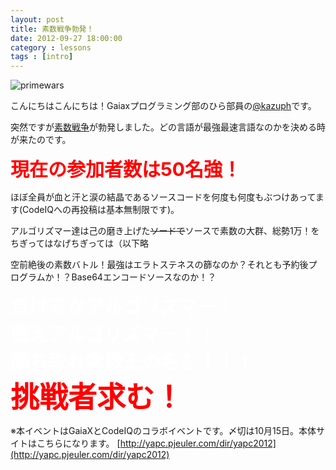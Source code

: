 ```yaml
---
layout: post
title: 素数戦争勃発！
date: 2012-09-27 18:00:00
category : lessons
tags : [intro]
---
```


![primewars](https://raw.github.com/gx-hackers/studio-256bit/gh-pages/images/primewars.jpg)

こんにちはこんにちは！Gaiaxプログラミング部のひら部員の[@kazuph](https://github.com/kazuph)です。

突然ですが[素数戦争](http://yapc.pjeuler.com/dir/yapc2012)が勃発しました。どの言語が最強最速言語なのかを決める時が来たのです。

<div style="color:red;font-size:30px;font-weight:bold;">現在の参加者数は50名強！</div>

ほぼ全員が血と汗と涙の結晶であるソースコードを何度も何度もぶつけあってます(CodeIQへの再投稿は基本無制限です)。

アルゴリズマー達は己の磨き上げた<s>ソードで</s>ソースで素数の大群、総勢1万！をちぎってはなげちぎっては（以下略

空前絶後の素数バトル！最強はエラトステネスの篩なのか？それとも予約後プログラムか！？Base64エンコードソースなのか！？

<div style="color:white;font-size:30px;font-weight:bold;">負けるなアルゴリズマー！</div>
<div style="color:white;font-size:30px;font-weight:bold;">戦えアルゴリズマー！！</div>
<div style="color:white;font-size:30px;font-weight:bold;">勝ち取れ素数王の名を！！！</div>
<div style="color:red;font-size:46px;font-weight:bold;">挑戦者求む！</div>

※本イベントはGaiaXとCodeIQのコラボイベントです。〆切は10月15日。本体サイトはこちらになります。
[http://yapc.pjeuler.com/dir/yapc2012](http://yapc.pjeuler.com/dir/yapc2012)
